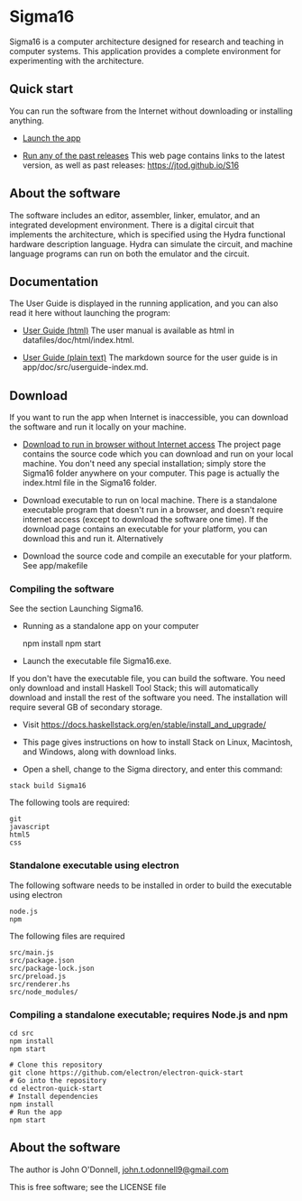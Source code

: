 # Sigma16

Sigma16 is a computer architecture designed for research and teaching
in computer systems.  This application provides a complete environment
for experimenting with the architecture.

## Quick start

You can run the software from the Internet without downloading or
installing anything.

  * [Launch the app](./app/Sigma16.html)  

  * [Run any of the past releases](https://jtod.github.io/S16) This
    web page contains links to the latest version, as well as past
    releases: https://jtod.github.io/S16

## About the software

The software includes an editor, assembler, linker, emulator, and an
integrated development environment.  There is a digital circuit that
implements the architecture, which is specified using the Hydra
functional hardware description language.  Hydra can simulate the
circuit, and machine language programs can run on both the emulator
and the circuit.

## Documentation

The User Guide is displayed in the running application, and you can
also read it here without launching the program:

  * [User Guide (html)](app/doc/html/userguide-index.html) The user
    manual is available as html in datafiles/doc/html/index.html.

  * [User Guide (plain text)](app/doc/src/userguide-index.md) The
    markdown source for the user guide is in
    app/doc/src/userguide-index.md.

## Download

If you want to run the app when Internet is inaccessible, you can
download the software and run it locally on your machine.

  * [Download to run in browser without Internet
    access](https://github.com/jtod/Sigma16) The project page contains the
    source code which you can download and run on your local machine.
    You don't need any special installation; simply store the Sigma16
    folder anywhere on your computer.  This page is actually the
    index.html file in the Sigma16 folder.

  * Download executable to run on local machine.  There is a
    standalone executable program that doesn't run in a browser, and
    doesn't require internet access (except to download the software
    one time).  If the download page contains an executable for your
    platform, you can download this and run it.  Alternatively
	
  * Download the source code and compile an executable for your
    platform.  See app/makefile

### Compiling the software

See the section Launching Sigma16.

* Running as a standalone app on your computer

    npm install
    npm start

* Launch the executable file Sigma16.exe.

If you don't have the executable file, you can build the software.
You need only download and install Haskell Tool Stack; this will
automatically download and install the rest of the software you need.
The installation will require several GB of secondary storage.

* Visit https://docs.haskellstack.org/en/stable/install_and_upgrade/

* This page gives instructions on how to install Stack on Linux,
  Macintosh, and Windows, along with download links.
  
* Open a shell, change to the Sigma directory, and enter this command:

```
stack build Sigma16
```

The following tools are required:

    git
    javascript
    html5
    css

### Standalone executable using electron

The following software needs to be installed in order to build the
executable using electron

    node.js
    npm

The following files are required

    src/main.js
    src/package.json
    src/package-lock.json
    src/preload.js
    src/renderer.hs
    src/node_modules/

### Compiling a standalone executable;  requires Node.js and npm

    cd src
	npm install
	npm start

    # Clone this repository
    git clone https://github.com/electron/electron-quick-start
    # Go into the repository
    cd electron-quick-start
    # Install dependencies
    npm install
    # Run the app
    npm start

## About the software

The author is John O'Donnell, john.t.odonnell9@gmail.com

This is free software; see the LICENSE file
